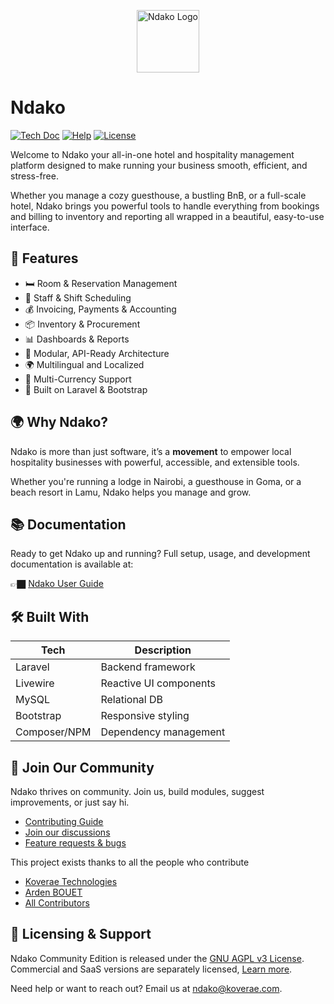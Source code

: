 <p align="center"><a href="https://ndako.koverae.com" target="_blank"><img src="https://ndako.koverae.com/assets/images/ndako.png" height="100" alt="Ndako Logo"></a></p>



# Ndako

<p>
<a href="https://docs.ndako.tech/v1/user-docs/introduction/"><img src="https://img.shields.io/badge/master-docs-875A7B.svg?style=flat&colorA=#0E6163" alt="Tech Doc"></a>
<a href="https://docs.ndako.tech/v1/user-docs/introduction/"><img src="https://img.shields.io/badge/master-help-875A7B.svg?style=flat&colorA=#0E6163" alt="Help"></a>
<a href="https://github.com/Kovere/ndako-on-premise"><img src="https://img.shields.io/badge/master-license-875A7B.svg?style=flat&colorA=#0E6163" alt="License"></a>
</p>

Welcome to Ndako your all-in-one hotel and hospitality management platform designed to make running your business smooth, efficient, and stress-free.

Whether you manage a cozy guesthouse, a bustling BnB, or a full-scale hotel, Ndako brings you powerful tools to handle everything from bookings and billing to inventory and reporting all wrapped in a beautiful, easy-to-use interface.

## 🚀 Features

- 🛏️ Room & Reservation Management  
- 👥 Staff & Shift Scheduling  
- 💰 Invoicing, Payments & Accounting  
- 📦 Inventory & Procurement  
- 📊 Dashboards & Reports  
- 🔗 Modular, API-Ready Architecture  
- 🌍 Multilingual and Localized  
- 💱 Multi-Currency Support
- 🧩 Built on Laravel & Bootstrap


## 🌍 Why Ndako?

Ndako is more than just software, it’s a **movement** to empower local hospitality businesses with powerful, accessible, and extensible tools.

Whether you're running a lodge in Nairobi, a guesthouse in Goma, or a beach resort in Lamu, Ndako helps you manage and grow.

## 📚 Documentation
Ready to get Ndako up and running?
Full setup, usage, and development documentation is available at:

👉🏿 [Ndako User Guide](https://docs.ndako.tech/v1/user-docs/introduction/)


## 🛠️ Built With

| Tech | Description |
|------|-------------|
| Laravel | Backend framework |
| Livewire | Reactive UI components |
| MySQL | Relational DB |
| Bootstrap | Responsive styling |
| Composer/NPM | Dependency management |


## 🌟 Join Our Community
Ndako thrives on community. Join us, build modules, suggest improvements, or just say hi.

- [Contributing Guide](CONTRIBUTING.md)
- [Join our discussions](https://github.com/Koverae/ndako-on-premise/discussions)
- [Feature requests & bugs](https://github.com/Koverae/ndako-on-premise/issues)

This project exists thanks to all the people who contribute

-   [Koverae Technologies](https://github.com/Koverae)
-   [Arden BOUET](https://github.com/arden28)
-   [All Contributors](../../contributors)


## 🔐 Licensing & Support

Ndako Community Edition is released under the [GNU AGPL v3 License](LICENSE.md).  
Commercial and SaaS versions are separately licensed, [Learn more](https://ndako.koverae.com).

Need help or want to reach out? Email us at ndako@koverae.com.

